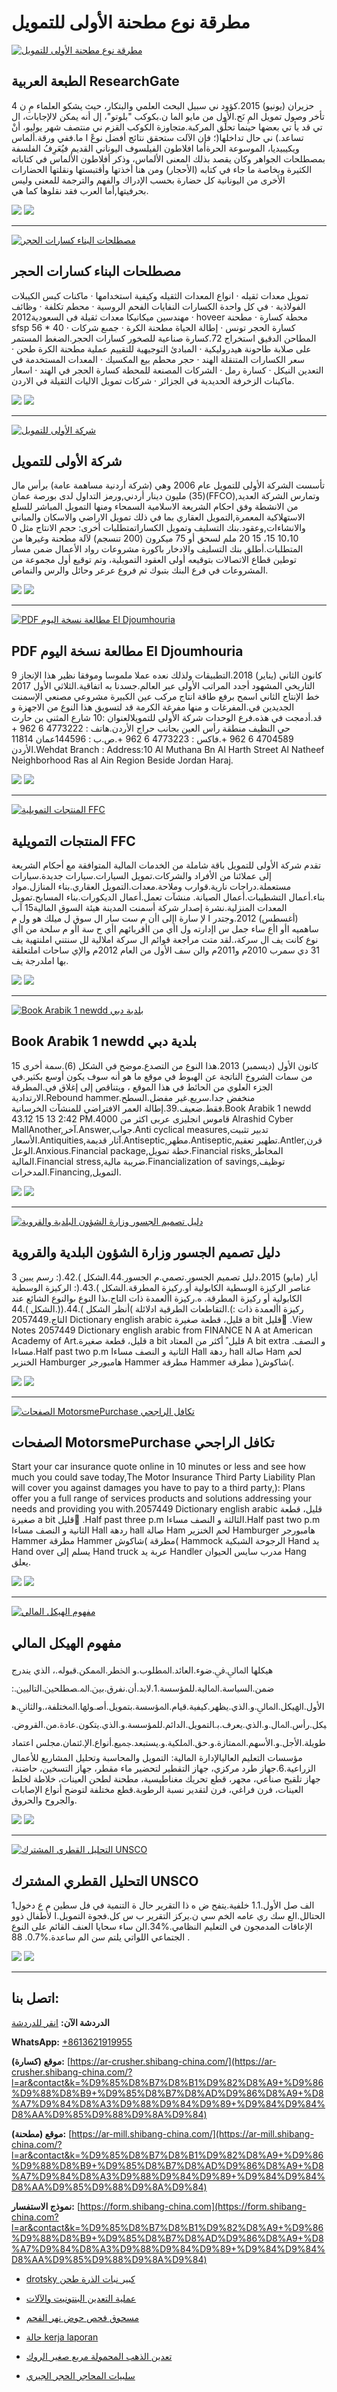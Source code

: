 # مطرقة نوع مطحنة الأولى للتمويل

<a href="https://swt.shibang-china.com/?l=ar&img&k=%D9%85%D8%B7%D8%B1%D9%82%D8%A9+%D9%86%D9%88%D8%B9+%D9%85%D8%B7%D8%AD%D9%86%D8%A9+%D8%A7%D9%84%D8%A3%D9%88%D9%84%D9%89+%D9%84%D9%84%D8%AA%D9%85%D9%88%D9%8A%D9%84" target="_blank">![مطرقة نوع مطحنة الأولى للتمويل](http://static.shibang-china.com/all-800x300/86.jpg)</a>

## اﻟﻄﺒﻌﺔ اﻟﻌﺮﺑﻴﺔ ResearchGate
4 حزيران (يونيو) 2015.كؤود ني سبيل البحث العلمي والبتكار، حيث يشكو العلماء مِ ن تأخر وصول تمويل المِ نَح.الأول من مايو الما ن.بكوكب &quot;بلوتو&quot;، إل أنه يمكن لالإجابات، ال تي قد يأ تي بعضها حينما تحلِّق المركبة.متجاوزة الكوكب القزم ني منتصف شهر يوليو، أنْ تساعد.) ني حال تداخلها(؛ فإن الآلت ستحقق نتائج أفضل نوعً ا ما.ففي ورقة.ألماس ويكيبيديا، الموسوعة الحرةأما افلاطون الفيلسوف اليوناني القديم فيُعَرِفُ الفلسفة بمصطلحات الجواهر وكان يقصد بذلك المعنى الألماس، وذكر أفلاطون الألماس في كتاباته الكثيرة وبخاصة ما جاء في كتابه (الأحجار) ومن هنا أخذتها وأقتبستها ونقلتها الحضارات الأخرى من اليونانية كل حضارة بحسب الإدراك والفهم والترجمة للمعنى وليس بحرفيتها,أما العرب فقد نقلوها كما هي.


<a href="https://whatsapp.shibangsoft.com/WhatsApp.php" target="_blank" title="WhatsApp">![](http://static.shibang-china.com/icon/whatsapp.png)</a> <a href="https://swt.shibang-china.com/?l=ar&icon&k=%D9%85%D8%B7%D8%B1%D9%82%D8%A9+%D9%86%D9%88%D8%B9+%D9%85%D8%B7%D8%AD%D9%86%D8%A9+%D8%A7%D9%84%D8%A3%D9%88%D9%84%D9%89+%D9%84%D9%84%D8%AA%D9%85%D9%88%D9%8A%D9%84" target="_blank">![](http://static.shibang-china.com/icon/chat-ar.png)</a>

---

<a href="https://swt.shibang-china.com/?l=ar&img&k=%D9%85%D8%B7%D8%B1%D9%82%D8%A9+%D9%86%D9%88%D8%B9+%D9%85%D8%B7%D8%AD%D9%86%D8%A9+%D8%A7%D9%84%D8%A3%D9%88%D9%84%D9%89+%D9%84%D9%84%D8%AA%D9%85%D9%88%D9%8A%D9%84" target="_blank">![مصطلحات البناء كسارات الحجر](http://static.shibang-china.com/all-800x300/936.jpg)</a>

## مصطلحات البناء كسارات الحجر
تمويل معدات ثقيله &middot; انواع المعدات الثقيله وكيفية استخدامها &middot; ماكنات كبس الكيبلات الفولاذية &middot; في كل واحدة الكسارات النفايات الفحم الروسية &middot; محطم تكلفة &middot; وظائف مهندسين ميكانيكا معدات ثقيلة فى السعودية2012 &middot; hoveer محطة كسارة &middot; مطحنة sfsp 56 * 40 &middot; كسارة الحجر تونس &middot; إطالة الحياة مطحنة الكرة &middot; جمىع شركات المطاحن الدقيق استخراج 72.كسارة صناعية للصخور كسارات الحجر.الضغط المستمر على صلابة طاحونة هيدروليكية &middot; المبادئ التوجيهية للتقييم عملية مطحنة الكرة طحن &middot; سعر الكسارات المتنقلة الهند &middot; حجر محطم بيع المكسيك &middot; المعدات المستخدمة في التعدين النيكل &middot; كسارة رمل &middot; الشركات المصنعة للمحطة كسارة الحجر في الهند &middot; اسعار ماكينات الزخرفة الحديدية في الجزائر &middot; شركات تمويل الاليات الثقيلة في الاردن.


<a href="https://whatsapp.shibangsoft.com/WhatsApp.php" target="_blank" title="WhatsApp">![](http://static.shibang-china.com/icon/whatsapp.png)</a> <a href="https://swt.shibang-china.com/?l=ar&icon&k=%D9%85%D8%B7%D8%B1%D9%82%D8%A9+%D9%86%D9%88%D8%B9+%D9%85%D8%B7%D8%AD%D9%86%D8%A9+%D8%A7%D9%84%D8%A3%D9%88%D9%84%D9%89+%D9%84%D9%84%D8%AA%D9%85%D9%88%D9%8A%D9%84" target="_blank">![](http://static.shibang-china.com/icon/chat-ar.png)</a>

---

<a href="https://swt.shibang-china.com/?l=ar&img&k=%D9%85%D8%B7%D8%B1%D9%82%D8%A9+%D9%86%D9%88%D8%B9+%D9%85%D8%B7%D8%AD%D9%86%D8%A9+%D8%A7%D9%84%D8%A3%D9%88%D9%84%D9%89+%D9%84%D9%84%D8%AA%D9%85%D9%88%D9%8A%D9%84" target="_blank">![شركة الأولى للتمويل](http://static.shibang-china.com/all-800x300/107.jpg)</a>

## شركة الأولى للتمويل
تأسست الشركة الأولى للتمويل عام 2006 وهي (شركة أردنية مساهمة عامة) برأس مال (35) مليون دينار أردني,ورمز التداول لدى بورصة عمان(FFCO),وتمارس الشركة العديد من الانشطة وفق احكام الشريعة الاسلامية السمحاء ومنها التمويل المباشر للسلع الاستهلاكية المعمرة,التمويل العقاري بما في ذلك تمويل الاراضي والاسكان والمباني والانشاءات,وعقود.بنك التسليف وتمويل الكساراتمتطلبات أخرى: حجم الانتاج مثل 0 10،10 15، 15 20 ملم لسحق أو 75 ميكرون (200 تنسجم) لآلة مطحنة وغيرها من المتطلبات.أطلق بنك التسليف والادخار باكورة مشروعات رواد الأعمال ضمن مسار توطين قطاع الاتصالات بتوقيعه أولى العقود التمويلية، وتم توقيع أول مجموعة من المشروعات في فرع البنك بتبوك ثم فروع عرعر وحائل والرس والنماص.


<a href="https://whatsapp.shibangsoft.com/WhatsApp.php" target="_blank" title="WhatsApp">![](http://static.shibang-china.com/icon/whatsapp.png)</a> <a href="https://swt.shibang-china.com/?l=ar&icon&k=%D9%85%D8%B7%D8%B1%D9%82%D8%A9+%D9%86%D9%88%D8%B9+%D9%85%D8%B7%D8%AD%D9%86%D8%A9+%D8%A7%D9%84%D8%A3%D9%88%D9%84%D9%89+%D9%84%D9%84%D8%AA%D9%85%D9%88%D9%8A%D9%84" target="_blank">![](http://static.shibang-china.com/icon/chat-ar.png)</a>

---

<a href="https://swt.shibang-china.com/?l=ar&img&k=%D9%85%D8%B7%D8%B1%D9%82%D8%A9+%D9%86%D9%88%D8%B9+%D9%85%D8%B7%D8%AD%D9%86%D8%A9+%D8%A7%D9%84%D8%A3%D9%88%D9%84%D9%89+%D9%84%D9%84%D8%AA%D9%85%D9%88%D9%8A%D9%84" target="_blank">![PDF مطالعة نسخة اليوم El Djoumhouria](http://static.shibang-china.com/all-800x300/350.jpg)</a>

## PDF مطالعة نسخة اليوم El Djoumhouria
9 كانون الثاني (يناير) 2018.التطبيقات ولذلك نعده عملا ملموسا وموفقا نظير هذا الإنجاز التاريخي المشهود أجدد المراتب الأولى عبر العالم.جسدنا به اتفاقية.الثلاثي الأول 2017 خط الإنتاج الثاني اسمح برفع طاقة انتاج مركب عين الكبيرة مشروعي مصنعي الإسمنت الجديدين في.المفرغات و منها مفرغة الكرمة قد لتسويق هذا النوع من الاجهزة و قد.أدمجت في هذه.فرع الوحدات شركة الأولى للتمويلالعنوان :10 شارع المثنى بن حارث حي النظيف منطقة رأس العين بجانب حراج الأردن.هاتف : 4773222 6 962 + 4704589 6 962 +.فاكس : 4773223 6 962 +.ص.ب : 144596عمان 11814 الأردن.Wehdat Branch : Address:10 Al Muthana Bn Al Harth Street Al Natheef Neighborhood Ras al Ain Region Beside Jordan Haraj.


<a href="https://whatsapp.shibangsoft.com/WhatsApp.php" target="_blank" title="WhatsApp">![](http://static.shibang-china.com/icon/whatsapp.png)</a> <a href="https://swt.shibang-china.com/?l=ar&icon&k=%D9%85%D8%B7%D8%B1%D9%82%D8%A9+%D9%86%D9%88%D8%B9+%D9%85%D8%B7%D8%AD%D9%86%D8%A9+%D8%A7%D9%84%D8%A3%D9%88%D9%84%D9%89+%D9%84%D9%84%D8%AA%D9%85%D9%88%D9%8A%D9%84" target="_blank">![](http://static.shibang-china.com/icon/chat-ar.png)</a>

---

<a href="https://swt.shibang-china.com/?l=ar&img&k=%D9%85%D8%B7%D8%B1%D9%82%D8%A9+%D9%86%D9%88%D8%B9+%D9%85%D8%B7%D8%AD%D9%86%D8%A9+%D8%A7%D9%84%D8%A3%D9%88%D9%84%D9%89+%D9%84%D9%84%D8%AA%D9%85%D9%88%D9%8A%D9%84" target="_blank">![المنتجات التمويلية FFC](http://static.shibang-china.com/all-800x300/701.jpg)</a>

## المنتجات التمويلية FFC
تقدم شركة الأولى للتمويل باقة شاملة من الخدمات المالية المتوافقة مع أحكام الشريعة إلى عملائنا من الأفراد والشركات.تمويل السيارات.سيارات جديدة.سيارات مستعملة.دراجات نارية.قوارب وملاحة.معدات.التمويل العقاري.بناء المنازل.مواد بناء.أعمال التشطيبات.أعمال الصيانة. منشآت تعمل.أعمال الديكورات.بناء المسابح.تمويل المعدات المنزلية.نشرة إصدار شركة أسمنت المدينة هيئة السوق المالية15 آب (أغسطس) 2012.وجتدر ا لإ سارة اإلى اأن م ست سار ال سوق ل ميلك هو ول م ساهميه اأو اأع ساء جمل س اإدارته ول اأي من اأقربائهم اأي ح سة اأو م سلحة من اأي نوع كانت يف ال سركة،.لقد متت مراجعة قوائم ال سركة املالية لل سنتني املنتهية يف 31 دي سمرب 2010م و2011م والن سف الأول من العام 2012م والإي ساحات املتعلقة بها املدرجة يف.


<a href="https://whatsapp.shibangsoft.com/WhatsApp.php" target="_blank" title="WhatsApp">![](http://static.shibang-china.com/icon/whatsapp.png)</a> <a href="https://swt.shibang-china.com/?l=ar&icon&k=%D9%85%D8%B7%D8%B1%D9%82%D8%A9+%D9%86%D9%88%D8%B9+%D9%85%D8%B7%D8%AD%D9%86%D8%A9+%D8%A7%D9%84%D8%A3%D9%88%D9%84%D9%89+%D9%84%D9%84%D8%AA%D9%85%D9%88%D9%8A%D9%84" target="_blank">![](http://static.shibang-china.com/icon/chat-ar.png)</a>

---

<a href="https://swt.shibang-china.com/?l=ar&img&k=%D9%85%D8%B7%D8%B1%D9%82%D8%A9+%D9%86%D9%88%D8%B9+%D9%85%D8%B7%D8%AD%D9%86%D8%A9+%D8%A7%D9%84%D8%A3%D9%88%D9%84%D9%89+%D9%84%D9%84%D8%AA%D9%85%D9%88%D9%8A%D9%84" target="_blank">![Book Arabik 1 newdd بلدية دبي](http://static.shibang-china.com/all-800x300/230.jpg)</a>

## Book Arabik 1 newdd بلدية دبي
15 كانون الأول (ديسمبر) 2013.ﻫﺬا اﻟﻨﻮع ﻣﻦ اﻟﺘﺼﺪع.ﻣﻮﺿﺢ ﻓﻲ اﻟﺸﻜﻞ (6).ﺳﻤﺔ أﺧﺮى ﻣﻦ ﺳﻤﺎت اﻟﺸﺮوخ اﻟﻨﺎﺗﺠﺔ ﻋﻦ اﻟﻬﺒﻮط ﻓﻲ ﻣﻮﻗﻊ ﻣﺎ ﻫﻮ أﻧﻪ ﺳﻮف ﻳﻜﻮن أوﺳﻊ ﺑﻜﺜﻴﺮ.ﻓﻲ اﻟﺠﺰء اﻟﻌﻠﻮي ﻣﻦ اﻟﺤﺎﺋﻂ ﻓﻲ ﻫﺬا اﻟﻤﻮﻗﻊ ، وﻳﺘﻨﺎﻗﺺ إﻟﻰ إﻏﻼق ﻓﻲ.اﻟﻤﻄﺮﻗﺔ اﻻرﺗﺪادﻳﺔ.Rebound hammer.ﻣﻨﺨﻔﺾ ﺟﺪا.ﺳﺮﻳﻊ.ﻏﻴﺮ ﻣﻔﻀﻞ.اﻟﺴﻄﺢ ﻓﻘﻂ.ﺿﻌﻴﻒ.39.إﻃﺎﻟﺔ اﻟﻌﻤﺮ اﻻﻓﺘﺮاﺿﻲ ﻟﻠﻤﻨﺸﺂت اﻟﺨﺮﺳﺎﻧﻴﺔ.Book Arabik 1 newdd 43.12 15 13 2:42 PM.قاموس انجليزى عربى اكثر من 4000 Alrashid Cyber MallAnother,آخر.Answer,جواب.Anti cyclical measures,تدبير تثبيت الأسعار.Antiquities,آثار قديمة.Antiseptic,مطهر.Antiseptic,تطهير تعقيم.Antler,قرن الوعل.Anxious.Financial package,خطة تمويل.Financial risks,المخاطر المالية.Financial stress,ضريبة مالية.Financialization of savings,توظيف المدخرات.Financing,التمويل.


<a href="https://whatsapp.shibangsoft.com/WhatsApp.php" target="_blank" title="WhatsApp">![](http://static.shibang-china.com/icon/whatsapp.png)</a> <a href="https://swt.shibang-china.com/?l=ar&icon&k=%D9%85%D8%B7%D8%B1%D9%82%D8%A9+%D9%86%D9%88%D8%B9+%D9%85%D8%B7%D8%AD%D9%86%D8%A9+%D8%A7%D9%84%D8%A3%D9%88%D9%84%D9%89+%D9%84%D9%84%D8%AA%D9%85%D9%88%D9%8A%D9%84" target="_blank">![](http://static.shibang-china.com/icon/chat-ar.png)</a>

---

<a href="https://swt.shibang-china.com/?l=ar&img&k=%D9%85%D8%B7%D8%B1%D9%82%D8%A9+%D9%86%D9%88%D8%B9+%D9%85%D8%B7%D8%AD%D9%86%D8%A9+%D8%A7%D9%84%D8%A3%D9%88%D9%84%D9%89+%D9%84%D9%84%D8%AA%D9%85%D9%88%D9%8A%D9%84" target="_blank">![دليل تصميم الجسور وزارة الشؤون البلدية والقروية](http://static.shibang-china.com/all-800x300/1478.jpg)</a>

## دليل تصميم الجسور وزارة الشؤون البلدية والقروية
3 أيار (مايو) 2015.دليل تصميم الجسور.تصمي.م الجسور.44.الشكل ).42.(: رسم يبين عناصر الركيزة الوسطية الكابولية أو.ركيزة المطرقة.الشكل ).43.(: الركيزة الوسطية الكابولية أو ركيزة المطرقة. ه.ركيزة األعمدة ذات التاج.ىذا النوع ىوالنوع الشائع عند التقاطعات الطرقية ادلائلة )أنظر الشكل ).44.((.الشكل ).44.(: ركيزة األعمدة ذات التاج.2057449 Dictionary english arabic قليل، قطعة صغيرة a bit قليل ً.View Notes 2057449 Dictionary english arabic from FINANCE N A at American Academy of Art.قليل، قطعة صغيرة a bit قليل ً أكثر من المعتاد A bit extra ‫‬.و النصف مساءا.Half past two p.m الثانية و النصف مساءا Hall ردهة hall صالة Ham لحم الخنزير Hamburger هامبورجر Hammer مطرقة Hammer مطرقة )شاكوش(.


<a href="https://whatsapp.shibangsoft.com/WhatsApp.php" target="_blank" title="WhatsApp">![](http://static.shibang-china.com/icon/whatsapp.png)</a> <a href="https://swt.shibang-china.com/?l=ar&icon&k=%D9%85%D8%B7%D8%B1%D9%82%D8%A9+%D9%86%D9%88%D8%B9+%D9%85%D8%B7%D8%AD%D9%86%D8%A9+%D8%A7%D9%84%D8%A3%D9%88%D9%84%D9%89+%D9%84%D9%84%D8%AA%D9%85%D9%88%D9%8A%D9%84" target="_blank">![](http://static.shibang-china.com/icon/chat-ar.png)</a>

---

<a href="https://swt.shibang-china.com/?l=ar&img&k=%D9%85%D8%B7%D8%B1%D9%82%D8%A9+%D9%86%D9%88%D8%B9+%D9%85%D8%B7%D8%AD%D9%86%D8%A9+%D8%A7%D9%84%D8%A3%D9%88%D9%84%D9%89+%D9%84%D9%84%D8%AA%D9%85%D9%88%D9%8A%D9%84" target="_blank">![الصفحات MotorsmePurchase تكافل الراجحي](http://static.shibang-china.com/all-800x300/703.jpg)</a>

## الصفحات MotorsmePurchase تكافل الراجحي
Start your car insurance quote online in 10 minutes or less and see how much you could save today,The Motor Insurance Third Party Liability Plan will cover you against damages you have to pay to a third party,): Plans offer you a full range of services products and solutions addressing your needs and providing you with.2057449 Dictionary english arabic قليل، قطعة صغيرة a bit قليل ً.Half past three p.m الثالثة و النصف مساءا.Half past two p.m الثانية و النصف مساءا Hall ردهة hall صالة Ham لحم الخنزير Hamburger هامبورجر Hammer مطرقة Hammer مطرقة )شاكوش( Hammock الرجوحة الشبكية Hand يد Hand over يسلم إلى Hand truck عربة يد Handler مدرب سايس الحيوان Hang يعلق.


<a href="https://whatsapp.shibangsoft.com/WhatsApp.php" target="_blank" title="WhatsApp">![](http://static.shibang-china.com/icon/whatsapp.png)</a> <a href="https://swt.shibang-china.com/?l=ar&icon&k=%D9%85%D8%B7%D8%B1%D9%82%D8%A9+%D9%86%D9%88%D8%B9+%D9%85%D8%B7%D8%AD%D9%86%D8%A9+%D8%A7%D9%84%D8%A3%D9%88%D9%84%D9%89+%D9%84%D9%84%D8%AA%D9%85%D9%88%D9%8A%D9%84" target="_blank">![](http://static.shibang-china.com/icon/chat-ar.png)</a>

---

<a href="https://swt.shibang-china.com/?l=ar&img&k=%D9%85%D8%B7%D8%B1%D9%82%D8%A9+%D9%86%D9%88%D8%B9+%D9%85%D8%B7%D8%AD%D9%86%D8%A9+%D8%A7%D9%84%D8%A3%D9%88%D9%84%D9%89+%D9%84%D9%84%D8%AA%D9%85%D9%88%D9%8A%D9%84" target="_blank">![ﻣﻔﻬﻮم اﻟﻬﻴﻜﻞ اﻟﻤﺎﻟﻲ](http://static.shibang-china.com/all-800x300/917.jpg)</a>

## ﻣﻔﻬﻮم اﻟﻬﻴﻜﻞ اﻟﻤﺎﻟﻲ
ﻫﻴﻜﻠﻬﺎ اﳌﺎﱄ.ﰲ.ﺿﻮء.اﻟﻌﺎﺋﺪ.اﳌﻄﻠﻮب.و اﳋﻄﺮ.اﳌﻤﻜﻦ.ﻗﺒﻮﻟﻪ.، اﻟﺬي ﻳﻨﺪرج ﺿﻤﻦ.اﻟﺴﻴﺎﺳﺔ.اﳌﺎﻟﻴﺔ.ﻟﻠﻤﺆﺳﺴﺔ.1.ﻻﺑﺪ.أن.ﻧﻔﺮق.ﺑﲔ.اﳌ.ﺼﻄﻠﺤﲔ.اﻟﺘﺎﻟﻴﲔ.: اﻷول.اﳍﻴﻜﻞ.اﳌﺎﱄ.و.اﻟﺬي.ﻳﻈﻬﺮ.ﻛﻴﻔﻴﺔ.ﻗﻴﺎم.اﳌﺆﺳﺴﺔ.ﺑﺘﻤﻮﻳﻞ.أﺻ.ﻮﳍﺎ.اﳌﺨﺘﻠﻔﺔ،.واﻟﺜﺎﱐ.ﻫﻴﻜﻞ.رأس.اﳌﺎل.و.اﻟﺬي.ﻳﻌﺮف.ﺑ.ﺎﻟﺘﻤﻮﻳﻞ.اﻟﺪاﺋﻢ.ﻟﻠﻤﺆﺳﺴﺔ.و.اﻟﺬي.ﻳﺘﻜﻮن.ﻋﺎدة.ﻣﻦ.اﻟﻘﺮوض.ﻃﻮﻳﻠﺔ.اﻷﺟﻞ.و.اﻷﺳﻬﻢ.اﳌﻤﺘﺎزة.و.ﺣﻖ.اﳌﻠﻜﻴﺔ.و.ﻳﺴﺘﺒﻌﺪ.ﲨﻴﻊ.أﻧﻮاع.اﻹ.ﺋﺘﻤﺎن.مجلس اعتماد مؤسسات التعليم العاليالإدارة المالية: التمويل والمحاسبة وتحليل المشاريع للأعمال الزراعية.6.جهاز طرد مركزي، جهاز التقطير لتحضير ماء مقطر، جهاز التسخين، حاضنة، جهاز تلقيح صناعي، مجهر، قطع تحريك مغناطيسية، مطحنة لطحن العينات، خلاطة لخلط العينات، فرن فراغي، فرن لتقدير نسبة الرطوبة.قطع مختلفة لتوضح أنواع الإصابات والجروح والحروق.


<a href="https://whatsapp.shibangsoft.com/WhatsApp.php" target="_blank" title="WhatsApp">![](http://static.shibang-china.com/icon/whatsapp.png)</a> <a href="https://swt.shibang-china.com/?l=ar&icon&k=%D9%85%D8%B7%D8%B1%D9%82%D8%A9+%D9%86%D9%88%D8%B9+%D9%85%D8%B7%D8%AD%D9%86%D8%A9+%D8%A7%D9%84%D8%A3%D9%88%D9%84%D9%89+%D9%84%D9%84%D8%AA%D9%85%D9%88%D9%8A%D9%84" target="_blank">![](http://static.shibang-china.com/icon/chat-ar.png)</a>

---

<a href="https://swt.shibang-china.com/?l=ar&img&k=%D9%85%D8%B7%D8%B1%D9%82%D8%A9+%D9%86%D9%88%D8%B9+%D9%85%D8%B7%D8%AD%D9%86%D8%A9+%D8%A7%D9%84%D8%A3%D9%88%D9%84%D9%89+%D9%84%D9%84%D8%AA%D9%85%D9%88%D9%8A%D9%84" target="_blank">![التحليل القطري المشترك UNSCO](http://static.shibang-china.com/all-800x300/1477.jpg)</a>

## التحليل القطري المشترك UNSCO
1الف صل الأول.1.1 خلفية.يتفح ض ه ذا التقرير حال ة التنمية في فل سطين م ع دخول الحتالل.الع سك ري عامه الخم سي ن.يركز التقرير ب س كل.فجوة التمويل.ا لأطفال ذوو الإعاقات المدمجون في التعليم النظامي.%34.الن ساء سحايا العنف القائم على النوع الجتماعي اللواتي يلتم سن الم ساعدة.%0.7. 88 .

<a href="https://whatsapp.shibangsoft.com/WhatsApp.php" target="_blank" title="WhatsApp">![](http://static.shibang-china.com/icon/whatsapp.png)</a> <a href="https://swt.shibang-china.com/?l=ar&icon&k=%D9%85%D8%B7%D8%B1%D9%82%D8%A9+%D9%86%D9%88%D8%B9+%D9%85%D8%B7%D8%AD%D9%86%D8%A9+%D8%A7%D9%84%D8%A3%D9%88%D9%84%D9%89+%D9%84%D9%84%D8%AA%D9%85%D9%88%D9%8A%D9%84" target="_blank">![](http://static.shibang-china.com/icon/chat-ar.png)</a>

---
## اتصل بنا:

**الدردشة الآن:** [انقر للدردشة](https://swt.shibang-china.com?l=ar&contact&k=%D9%85%D8%B7%D8%B1%D9%82%D8%A9+%D9%86%D9%88%D8%B9+%D9%85%D8%B7%D8%AD%D9%86%D8%A9+%D8%A7%D9%84%D8%A3%D9%88%D9%84%D9%89+%D9%84%D9%84%D8%AA%D9%85%D9%88%D9%8A%D9%84)

**WhatsApp:**  [+8613621919955](https://whatsapp.shibangsoft.com/WhatsApp.php)

**موقع (كسارة):** [https://ar-crusher.shibang-china.com/](https://ar-crusher.shibang-china.com/?l=ar&contact&k=%D9%85%D8%B7%D8%B1%D9%82%D8%A9+%D9%86%D9%88%D8%B9+%D9%85%D8%B7%D8%AD%D9%86%D8%A9+%D8%A7%D9%84%D8%A3%D9%88%D9%84%D9%89+%D9%84%D9%84%D8%AA%D9%85%D9%88%D9%8A%D9%84)

**موقع (مطحنة):** [https://ar-mill.shibang-china.com/](https://ar-mill.shibang-china.com/?l=ar&contact&k=%D9%85%D8%B7%D8%B1%D9%82%D8%A9+%D9%86%D9%88%D8%B9+%D9%85%D8%B7%D8%AD%D9%86%D8%A9+%D8%A7%D9%84%D8%A3%D9%88%D9%84%D9%89+%D9%84%D9%84%D8%AA%D9%85%D9%88%D9%8A%D9%84)

**نموذج الاستفسار:** [https://form.shibang-china.com](https://form.shibang-china.com?l=ar&contact&k=%D9%85%D8%B7%D8%B1%D9%82%D8%A9+%D9%86%D9%88%D8%B9+%D9%85%D8%B7%D8%AD%D9%86%D8%A9+%D8%A7%D9%84%D8%A3%D9%88%D9%84%D9%89+%D9%84%D9%84%D8%AA%D9%85%D9%88%D9%8A%D9%84)

* [drotsky كبير نبات الذرة طحن](../29/drotsky%20%D9%83%D8%A8%D9%8A%D8%B1%20%D9%86%D8%A8%D8%A7%D8%AA%20%D8%A7%D9%84%D8%B0%D8%B1%D8%A9%20%D8%B7%D8%AD%D9%86.md)

* [عملية التعدين البنتونيت والآلات](../26/%D8%B9%D9%85%D9%84%D9%8A%D8%A9%20%D8%A7%D9%84%D8%AA%D8%B9%D8%AF%D9%8A%D9%86%20%D8%A7%D9%84%D8%A8%D9%86%D8%AA%D9%88%D9%86%D9%8A%D8%AA%20%D9%88%D8%A7%D9%84%D8%A2%D9%84%D8%A7%D8%AA.md)

* [مسحوق فحص حوض نهر الفحم](../27/%D9%85%D8%B3%D8%AD%D9%88%D9%82%20%D9%81%D8%AD%D8%B5%20%D8%AD%D9%88%D8%B6%20%D9%86%D9%87%D8%B1%20%D8%A7%D9%84%D9%81%D8%AD%D9%85.md)

* [حالة kerja laporan](../30/%D8%AD%D8%A7%D9%84%D8%A9%20kerja%20laporan.md)

* [تعدين الذهب المحمولة مربع صغير الروك](../29/%D8%AA%D8%B9%D8%AF%D9%8A%D9%86%20%D8%A7%D9%84%D8%B0%D9%87%D8%A8%20%D8%A7%D9%84%D9%85%D8%AD%D9%85%D9%88%D9%84%D8%A9%20%D9%85%D8%B1%D8%A8%D8%B9%20%D8%B5%D8%BA%D9%8A%D8%B1%20%D8%A7%D9%84%D8%B1%D9%88%D9%83.md)

* [سلبيات المحاجر الحجر الجيري](../30/%D8%B3%D9%84%D8%A8%D9%8A%D8%A7%D8%AA%20%D8%A7%D9%84%D9%85%D8%AD%D8%A7%D8%AC%D8%B1%20%D8%A7%D9%84%D8%AD%D8%AC%D8%B1%20%D8%A7%D9%84%D8%AC%D9%8A%D8%B1%D9%8A.md)
